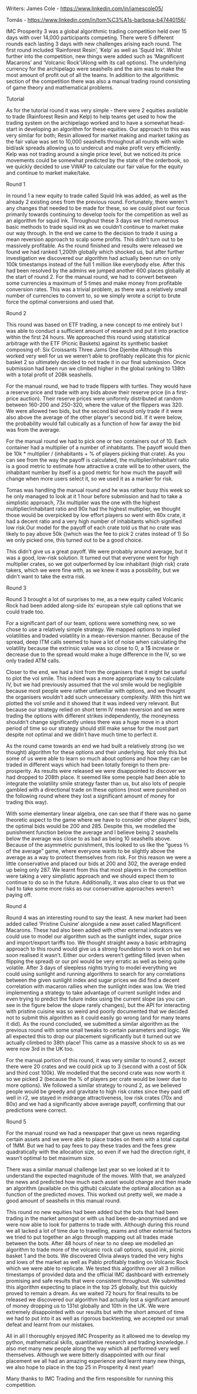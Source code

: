 Writers:
James Cole - https://www.linkedin.com/in/jamescole05/

Tomás - https://www.linkedin.com/in/tom%C3%A1s-barbosa-b47440156/

IMC Prosperity 3 was a global algorithmic trading competition held over 15 days with over 14,000 participants competing. There were 5 different rounds each lasting 3 days with new challenges arising each round. The first round included ‘Rainforest Resin’, ‘Kelp’ as well as ‘Squid Ink’. Whilst further into the competition, new things were added such as ‘Magnificent Macarons’ and ‘Volcanic Rock’(Along with its call options). The underlying currency for the archipelago were seashells and the aim was to make the most amount of profit out of all the teams. In addition to the algorithmic section of the competition there was also a manual trading round consisting of game theory and mathematical problems.

Tutorial 

As for the tutorial round it was very simple - there were 2 equities available to trade (Rainforest Resin and Kelp) to help teams get used to how the trading system on the archipelago worked and to have a somewhat head-start in developing an algorithm for these equities. Our approach to this was very similar for both; Resin allowed for market making and market taking as the fair value was set to 10,000 seashells throughout all rounds with wide bid/ask spreads allowing us to undercut and make profit very efficiently. Kelp was not trading around a single price level, but we noticed its price movements could be somewhat predicted by the state of the orderbook, so we quickly decided to use VWAP to calculate our fair value for the equity and continue to market make/take.

Round 1

In round 1 a new equity to trade called Squid Ink was added, as well as the already 2 existing ones from the previous round. Fortunately, there weren't any changes that needed to be made for these, so we could pivot our focus primarily towards continuing to develop tools for the competition as well as an algorithm for squid ink. 
Throughout these 3 days we tried numerous basic methods to trade squid ink as we couldn’t continue to market make our way through. In the end we came to the decision to trade it using a mean reversion approach to scalp some profits. This didn’t turn out to be massively profitable. As the round finished and results were released we found we had ranked 1,200th globally which shocked us, but after further investigation we discovered our algorithm had actually been run on only 100k timestamps instead of the full 1 million like everybody else. After this had been resolved by the admins we jumped another 600 places globally at the start of round 2.
For the manual round, we had to convert between some currencies a maximum of 5 times and make money from profitable conversion rates. This was a trivial problem, as there was a relatively small number of currencies to convert to, so we simply wrote a script to brute force the optimal conversions and used that.

Round 2

This round was based on ETF trading, a new concept to me entirely but I was able to conduct a sufficient amount of research and put it into practice within the first 24 hours. We approached this round using statistical arbitrage with the ETF (Picnic Baskets) against its synthetic basket composing of:
Six Croissants
Three Jams
One Djembe
Although this worked very well for us we weren’t able to profitably replicate this for picnic basket 2 so ultimately decided to not trade it in our final submission. Once submission had been run we climbed higher in the global ranking to 138th with a total profit of 208k seashells.

For the manual round, we had to trade flippers with turtles. They would have a reserve price and trade with any bids above their reserve price (in a first-price auction). Their reserve prices were uniformly distributed at random between 160-200 and 250-320, where the value of the flippers was 320. We were allowed two bids, but the second bid would only trade if it were also above the average of the other player's second bid. If it were below, the probability would fall cubically as a function of how far away the bid was from the average. 

For the manual round we had to pick one or two containers out of 10. Each container had a multiplier of a number of inhabitants. The payoff would then be 10k * multiplier / (inhabitants + % of players picking that crate). As you can see from the way the payoff is calculated, the multiplier/inhabitant ratio is a good metric to estimate how attractive a crate will be to other users, the inhabitant number by itself is a good metric for how much the payoff will change when more users select it, so we used it as a marker for risk.

Tomas was handling the manual round and he was rather busy this week so he only managed to look at it 1 hour before submission and had to take a simplistic approach, 73x multiplier was the one with the highest multiplier/inhabitant ratio and 90x had the highest multiplier, we thought those would be overpicked by low effort players so went with 80x crate, it had a decent ratio and a very high number of inhabitants which signified low risk.Our model for the payoff of each crate told us that no crate was likely to pay above 50k ()which was the fee to pick 2 crates instead of 1) So we only picked one, this turned out to be a good choice.

This didn’t give us a great payoff. We were probably around average, but it was a good, low-risk solution. It turned out that everyone went for high multiplier crates, so we got outperformed by low inhabitant (high risk) crate takers, which we were fine with, as we knew it was a possibility, but we didn’t want to take the extra risk.


Round 3

Round 3 brought a lot of surprises to me, as a new equity called Volcanic Rock had been added along-side its’ european style call options that we could trade too.
 
For a significant part of our team, options were something new, so we chose to use a relatively simple strategy. We mapped options to implied volatilities and traded volatility in a mean-reversion manner. Because of the spread, deep ITM calls seemed to have a lot of noise when calculating the volatility because the extrinsic value was so close to 0, a 1$ increase or decrease due to the spread would make a huge difference in the IV, so we only traded ATM calls. 

Closer to the end, we had a hint from the organisers that it might be useful to plot the vol smile. This indeed was a more appropriate way to calculate IV, but we had previously assumed that the vol smile would be negligible because most people were rather unfamiliar with options, and we thought the organisers wouldn’t add such unnecessary complexity. With this hint we plotted the vol smile and it showed that it was indeed very relevant. But because our strategy relied on short term IV mean reversion and we were trading the options with different strikes independently, the moneyness shouldn’t change significantly unless there was a huge move in a short period of time so our strategy should still make sense for the most part despite not optimal and we didn’t have much time to perfect it.

As the round came towards an end we had built a relatively strong (so we thought) algorithm for these options and their underlying. Not only this but some of us were able to learn so much about options and how they can be traded in different ways which had been totally foreign to them pre-prosperity. As results were released we were disappointed to discover we had dropped to 208th place. It seemed like some people had been able to integrate the volatility smile strategy faster than us, but also lots of people gambled with a directional trade on these options (most were punished on the following round where they lost a significant amount of money for trading this way).

With some elementary linear algebra, one can see that if there was no game theoretic aspect to the game where we have to consider other players' bids, the optimal bids would be 200 and 285. Despite this, we modelled the punishment function below the average and I believe being 2 seashells below the average was close to as bad as being 10 seashells above. Because of the asymmetric punishment, this looked to us like the “guess ⅔ of the average” game, where everyone wants to be slightly above the average as a way to protect themselves from risk. For this reason we were a little conservative and placed our bids at 200 and 302, the average ended up being only 287. We learnt from this that most players in the competition were taking a very simplistic approach and we should expect them to continue to do so in the future. Additionally, it was also clear to us that we had to take some more risks as our conservative approaches weren’t paying off. 

Round 4

Round 4 was an interesting round to say the least. A new market had been added called ‘Pristine Cuisine’ alongside a new asset called Magnificent Macarons. These had also been added with other external indicators we could use to model our algorithm such as the sunlight index, sugar price and import/export tariffs too. We thought straight away a basic arbitraging approach to this round would give us a strong foundation to work on but we soon realised it wasn’t. Either our orders weren’t getting filled (even when flipping the spread) or our pnl would be very erratic as well as being quite volatile. After 3 days of sleepless nights trying to model everything we could using sunlight and running algorithms to search for any correlations between the given sunlight index and sugar prices we did find a decent correlation with macaron rallies when the sunlight index was low. We tried implementing a strategy to take advantage of current sunlight index and even trying to predict the future index using the current slope (as you can see in the figure below the slope rarely changes), but the API for interacting with pristine cuisine was so weird and poorly documented that we decided not to submit this algorithm as it could easily go wrong (and for many teams it did).  As the round concluded, we submitted a similar algorithm as the previous round with some small tweaks to certain parameters and logic. We all expected this to drop our placement significantly but it turned out we actually climbed to 38th place! This came as a massive shock to us as we were now 3rd in the UK too.



 For the manual portion of this round, it was very similar to round 2, except there were 20 crates and we could pick up to 3 (second with a cost of 50k and third cost 100k). We modelled that the second crate was now worth it so we picked 2 (because the % of players per crate would be lower due to more options). We followed a similar strategy to round 2, as we believed people would be greedy and gravitate to high risk crates since they paid off well in r2, we stayed in midrange attractiveness, low risk crates (70x and 80x) and we had a significantly above average payoff, confirming that our predictions were correct.


Round 5

 For the manual round we had a newspaper that gave us news regarding certain assets and we were able to place trades on them with a total capital of 1MM. But we had to pay fees to pay these trades and the fees grew quadratically with the allocation size, so even if we had the direction right, it wasn’t optimal to bet maximum size.

There was a similar manual challenge last year so we looked at it to understand the expected magnitude of the moves. With that, we analyzed the news and predicted how much each asset would change and then made an algorithm (available on this github) calculate the optimal allocation as a function of the predicted moves. This worked out pretty well, we made a good amount of seashells in this manual round. 

This round no new equities had been added but the bots that had been trading in the market amongst or with us had been de-anonymised and we were now able to look for patterns to trade with. Although during this round we all lacked a lot of time due to travelling, exams and other external factors we tried to put together an algo through mapping out all trades made between the bots. After 48 hours of near to no sleep we modelled an algorithm to trade more of the volcanic rock call options, squid ink, picnic basket 1 and the bots. We discovered Olivia always traded the very highs and lows of the market as well as Pablo profitably trading on Volcanic Rock which we were able to replicate. We tested this algorithm over all 3 million timestamps of provided data and the official IMC dashboard with extremely promising and safe results that were consistent throughout. We submitted this algorithm expecting to place in the top 25 globally, but this quickly proved to remain a dream. As we waited 72 hours for final results to be released we discovered our algorithm had actually lost a significant amount of money dropping us to 131st globally and 10th in the UK. We were extremely disappointed with our results but with the short amount of time we had to put into it as well as rigorous backtesting, we accepted our small defeat and learnt from our mistakes.

All in all I thoroughly enjoyed IMC Prosperity as it allowed me to develop my python, mathematical skills, quantitative research and trading knowledge. I also met many new people along the way which all performed very well themselves. Although we were bitterly disappointed with our final placement we all had an amazing experience and learnt many new things, we also hope to place in the top 25 in Prosperity 4 next year!

Many thanks to IMC Trading and the firm responsible for running this competition.

